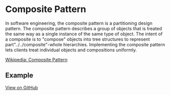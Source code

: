 # Composite Pattern

In software engineering, the composite pattern is a partitioning design pattern. The composite pattern describes a group of objects that is treated the same way as a single instance of the same type of object. The intent of a composite is to "compose" objects into tree structures to represent part"../../composite"-whole hierarchies. Implementing the composite pattern lets clients treat individual objects and compositions uniformly.

[Wikipedia: Composite Pattern](https://en.wikipedia.org/wiki/Composite_pattern)

## Example

[View on GitHub](https://github.com/scottt2/design-patterns-in-dart/tree/master/composite)
